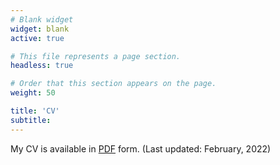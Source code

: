 ```yaml
---
# Blank widget
widget: blank
active: true

# This file represents a page section.
headless: true

# Order that this section appears on the page.
weight: 50

title: 'CV'
subtitle:
---
```


My CV is available in [PDF](cv/Curriculum_Vitae.pdf) form. (Last updated: February, 2022)
